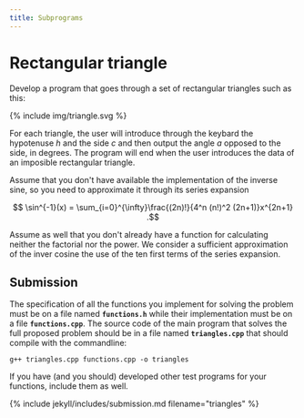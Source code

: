 ```yaml
---
title: Subprograms
---
```


# Rectangular triangle

Develop a program that goes through a set of rectangular triangles such as this:

{% include img/triangle.svg %}

For each triangle, the user will introduce through the keybard the hypotenuse *h* and the side *c* and then output the angle *a* opposed to the side, in degrees. The program will end when the user introduces the data of an imposible rectangular triangle.

Assume that you don't have available the implementation of the inverse sine, so you need to approximate it through its series expansion

$$ \sin^{-1}(x) = \sum_{i=0}^{\infty}\frac{(2n)!}{4^n (n!)^2 (2n+1)}x^{2n+1} .$$           

Assume as well that you don't already have a function for calculating neither the factorial nor the power. We consider a sufficient approximation of the inver cosine the use of the ten first terms of the series expansion. 


## Submission 

The specification of all the functions you implement for solving the problem must be on a file named **`functions.h`** while their implementation must be on a file **`functions.cpp`**. The source code of the main program that solves the full proposed problem should be in a file named **`triangles.cpp`** that should compile with the commandline:

```
g++ triangles.cpp functions.cpp -o triangles
```

If you have (and you should) developed other test programs for your functions, include them as well.

{% include jekyll/includes/submission.md filename="triangles" %}